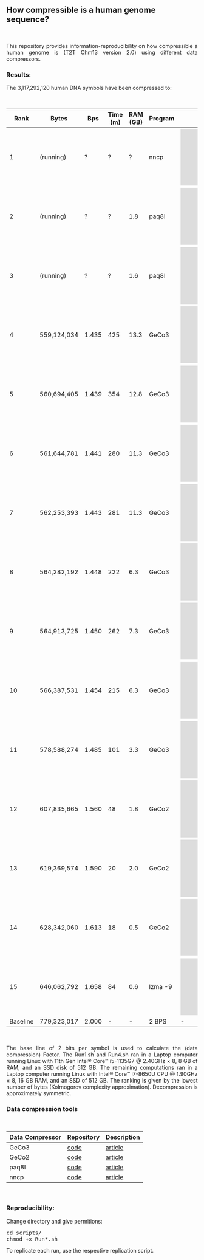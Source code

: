 
## <b>How compressible is a human genome sequence?</b> ##

<br>

<p align="justify">This repository provides information-reproducibility on how compressible a human genome is (T2T Chm13 version 2.0) using different data compressors.</p>

### Results: ###

The 3,117,292,120 human DNA symbols have been compressed to:

<br>
<div align="center">


| Rank     |Bytes       |Bps    | Time (m) | RAM (GB) | Program | Replication | Factor |
|----------|------------|-------|----------|----------|---------|-----------|--------|
| 1        |(running)   | ?     | ?        | ?        | nncp    | ![Run14](https://github.com/pratas/HumanGenome/blob/main/scripts/Run14.sh) |![50%](https://progress-bar.dev/50) |
| 2        |(running)   | ?     | ?        | 1.8      | paq8l   | ![Run13](https://github.com/pratas/HumanGenome/blob/main/scripts/Run13.sh) |![50%](https://progress-bar.dev/50) |
| 3        |(running)   | ?     | ?        | 1.6      | paq8l   | ![Run12](https://github.com/pratas/HumanGenome/blob/main/scripts/Run12.sh) |![50%](https://progress-bar.dev/50) |
| 4        |559,124,034 | 1.435 | 425      | 13.3     | GeCo3   | ![Run11](https://github.com/pratas/HumanGenome/blob/main/scripts/Run11.sh) |![28%](https://progress-bar.dev/28) |
| 5        |560,694,405 | 1.439 | 354      | 12.8     | GeCo3   | ![Run10](https://github.com/pratas/HumanGenome/blob/main/scripts/Run10.sh) |![28%](https://progress-bar.dev/28) |
| 6        |561,644,781 | 1.441 | 280      | 11.3     | GeCo3   | ![Run9](https://github.com/pratas/HumanGenome/blob/main/scripts/Run9.sh) |![28%](https://progress-bar.dev/28) |
| 7        |562,253,393 | 1.443 | 281      | 11.3     | GeCo3   | ![Run5](https://github.com/pratas/HumanGenome/blob/main/scripts/Run5.sh) |![28%](https://progress-bar.dev/28) |
| 8        |564,282,192 | 1.448 | 222      | 6.3      | GeCo3   | ![Run4](https://github.com/pratas/HumanGenome/blob/main/scripts/Run4.sh) |![28%](https://progress-bar.dev/28) |
| 9        |564,913,725 | 1.450 | 262      | 7.3      | GeCo3   | ![Run3](https://github.com/pratas/HumanGenome/blob/main/scripts/Run3.sh) |![28%](https://progress-bar.dev/28) |
| 10       |566,387,531 | 1.454 | 215      | 6.3      | GeCo3   | ![Run2](https://github.com/pratas/HumanGenome/blob/main/scripts/Run2.sh) |![27%](https://progress-bar.dev/27) |
| 11       |578,588,274 | 1.485 | 101      | 3.3      | GeCo3   | ![Run1](https://github.com/pratas/HumanGenome/blob/main/scripts/Run1.sh) |![26%](https://progress-bar.dev/26) |
| 12       |607,835,665 | 1.560 | 48       | 1.8      | GeCo2   | ![Run8](https://github.com/pratas/HumanGenome/blob/main/scripts/Run8.sh) |![22%](https://progress-bar.dev/22) |
| 13       |619,369,574 | 1.590 | 20       | 2.0      | GeCo2   | ![Run7](https://github.com/pratas/HumanGenome/blob/main/scripts/Run7.sh) |![21%](https://progress-bar.dev/21) |
| 14       |628,342,060 | 1.613 | 18       | 0.5      | GeCo2   | ![Run6](https://github.com/pratas/HumanGenome/blob/main/scripts/Run6.sh) |![19%](https://progress-bar.dev/19) |
| 15       |646,062,792 | 1.658 | 84       | 0.6      | lzma -9 | ![Run15](https://github.com/pratas/HumanGenome/blob/main/scripts/Run15.sh) |![17%](https://progress-bar.dev/17) |
| Baseline |779,323,017 | 2.000 | -        | -        | 2 BPS   |-          |![0%](https://progress-bar.dev/0) |

</div>
<br>

<p align="justify">The base line of 2 bits per symbol is used to calculate the (data compression) Factor. The Run1.sh and Run4.sh ran in a Laptop computer running Linux with 11th Gen Intel® Core™ i5-1135G7 @ 2.40GHz × 8, 8 GB of RAM, and an SSD disk of 512 GB. The remaining computations ran in a Laptop computer running Linux with Intel® Core™ i7-8650U CPU @ 1.90GHz × 8, 16 GB RAM, and an SSD of 512 GB. The ranking is given by the lowest number of bytes (Kolmogorov complexity approximation). Decompression is approximately symmetric.</p>

### Data compression tools ###

<br>
<div align="center">

| Data Compressor | Repository | Description  |
|-----------------|------------|--------------|
| GeCo3           |<a href="https://github.com/cobilab/geco3">code</a>  | <a href="https://doi.org/10.1093/gigascience/giaa119">article</a>|
| GeCo2           |<a href="https://github.com/cobilab/geco2">code</a>  | <a href="https://link.springer.com/chapter/10.1007/978-3-030-23873-5_17">article</a>|
| paq8l           |<a href="https://">code</a>  | <a href="https://">article</a>|
| nncp            |<a href="https://">code</a>  | <a href="https://">article</a>|

</div>
<br>

### Reproducibility: ###

Change directory and give permitions:
<pre>
cd scripts/
chmod +x Run*.sh
</pre>

To replicate each run, use the respective replication script.
